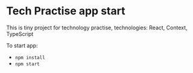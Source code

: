 # Tech Practise app start

This is tiny project for technology practise, technologies: React, Context, TypeScript

To start app:
- `npm install`
- `npm start`


